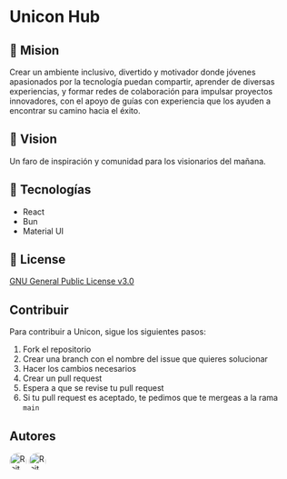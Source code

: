 # Unicon Hub

## 🚀 Mision
Crear un ambiente inclusivo, divertido y motivador donde jóvenes apasionados por la tecnología puedan compartir, aprender de diversas experiencias, y formar redes de colaboración para impulsar proyectos innovadores, con el apoyo de guías con experiencia que los ayuden a encontrar su camino hacia el éxito.

## 🔭 Vision
Un faro de inspiración y comunidad para los visionarios del mañana.

## 🌱 Tecnologías
- React
- Bun
- Material UI

## 📝 License
[GNU General Public License v3.0](https://github.com/reitmas32/unicon/blob/main/LICENSE) 

## Contribuir
Para contribuir a Unicon, sigue los siguientes pasos:
1. Fork el repositorio
2. Crear una branch con el nombre del issue que quieres solucionar
3. Hacer los cambios necesarios
4. Crear un pull request
5. Espera a que se revise tu pull request
6. Si tu pull request es aceptado, te pedimos que te mergeas a la rama `main`

## Autores
<a href="https://github.com/reitmas32"><img src="https://github.com/reitmas32.png" width="30" height="30" style="border-radius: 50%;" alt="Reitmas"></a> 
<a href="https://github.com/ronihdzz"><img src="https://github.com/ronihdzz.png" width="30" height="30" style="border-radius: 50%;" alt="Reitmas"></a> 

